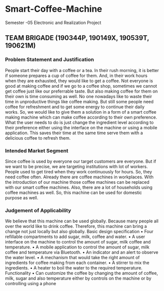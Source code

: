 # Smart-Coffee-Machine
Semester -05 Electronic and Realization Project



## TEAM BRIGADE (190344P, 190149X, 190539T, 190621M)

### Problem Statement and Justification

People start their day with a coffee or a tea. In their rush morning, it is better if someone prepares a cup 
of coffee for them. And, in their work hours when they are exhausted, they would like to get a coffee. Not 
everyone is good at making coffee and if we go to a coffee shop, sometimes we cannot get coffee just like 
our preferrable taste. But also making coffee for them on their own is time consuming as well. No one 
nowadays like to waste their time in unproductive things like coffee making. But still some people need 
coffee for refreshment and to get some energy to continue their daily works. So, we would like to give 
them a solution in a form of a smart coffee making machine which can make coffee according to their 
own preference. What the user needs to do is just change the ingredient level according to their 
preference either using the interface on the machine or using a mobile application. This saves their time 
at the same time serve them with a delicious coffee to refresh them.

### Intended Market Segment
Since coffee is used by everyone our target customers are everyone. But if we want to be precise, we are 
targeting institutions with lot of workers. People used to get tired when they work continuously for hours. 
So, they need coffee often. Already there are coffee machines in workplaces. With the introduction of our 
machine those coffee machines can be replaced with our smart coffee machines. Also, there are a lot of 
households using coffee machines as well. So, this machine can be used for domestic purpose as well.

### Judgement of Applicability
We believe that this machine can be used globally. Because many people all over the world like to drink 
coffee. Therefore, this machine can bring a change not just locally but also globally.
Basic design specification
• Four refillable compartments to add sugar, milk, coffee and water.
• A user interface on the machine to control the amount of sugar, milk coffee and temperature.
• A mobile application to control the amount of sugar, milk coffee and temperature via Bluetooth.
• An indicator and an alert to observe the water level.
• A mechanism that would take the right amount of ingredients for coffee making from each 
container. 
• A stirrer to mix the ingredients.
• A heater to boil the water to the required temperature.
Functionality 
• Can customize the coffee by changing the amount of coffee, milk, sugar and also temperature either 
by controls on the machine or by controlling using a phone

